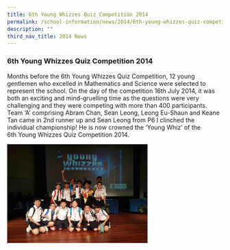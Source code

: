 ```yaml
---
title: 6th Young Whizzes Quiz Competition 2014
permalink: /school-information/news/2014/6th-young-whizzes-quiz-competition/
description: ""
third_nav_title: 2014 News
---
```

### **6th Young Whizzes Quiz Competition 2014**
Months before the 6th Young Whizzes Quiz Competition, 12 young gentlemen who excelled in Mathematics and Science were selected to represent the school. On the day of the competition 16th July 2014, it was both an exciting and mind-gruelling time as the questions were very challenging and they were competing with more than 400 participants. Team ‘A’ comprising Abram Chan, Sean Leong, Leong Eu-Shaun and Keane Tan came in 2nd runner up and Sean Leong from P6 I clinched the individual championship! He is now crowned the ‘Young Whiz’ of the 6th Young Whizzes Quiz Competition 2014.

<img src="/images/6th%20Young%20Whizzes%20Competition.jpg" 
     style="width:65%">